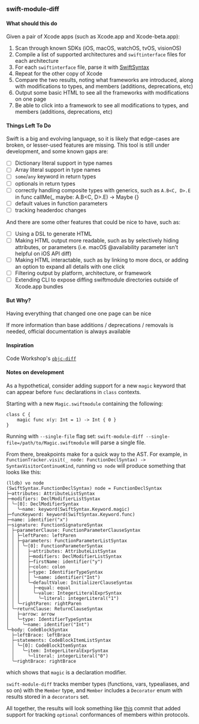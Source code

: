 ### swift-module-diff
#### What should this do
Given a pair of Xcode apps (such as Xcode.app and Xcode-beta.app):
1. Scan through known SDKs (iOS, macOS, watchOS, tvOS, visionOS)
2. Compile a list of supported architectures and `swiftinterface` files for each architecture
3. For each `swiftinterface` file, parse it with [SwiftSyntax](https://github.com/apple/swift-syntax)
4. Repeat for the other copy of Xcode
5. Compare the two results, noting what frameworks are introduced, along with modifications to types, and members (additions, deprecations, etc)
6. Output some basic HTML to see all the frameworks with modifications on one page
7. Be able to click into a framework to see all modifications to types, and members (additions, deprecations, etc)

#### Things Left To Do
Swift is a big and evolving language, so it is likely that edge-cases are broken, or lesser-used features are missing. This tool is still under development, and some known gaps are:

- [ ] Dictionary literal support in type names
- [ ] Array literal support in type names
- [ ] `some`/`any` keyword in return types
- [ ] optionals in return types
- [ ] correctly handling composite types with generics, such as `A.B<C, D>.E` in func callMe<Maybe>(_ maybe: A.B<C, D>.E) -> Maybe {}
- [ ] default values in function parameters
- [ ] tracking headerdoc changes

And there are some other features that could be nice to have, such as:

- [ ] Using a DSL to generate HTML
- [ ] Making HTML output more readable, such as by selectively hiding attributes, or parameters (i.e. macOS @availability parameter isn't helpful on iOS API diff)
- [ ] Making HTML interactable, such as by linking to more docs, or adding an option to expand all details with one click
- [ ] Filtering output by platform, architecture, or framework
- [ ] Extending CLI to expose diffing swiftmodule directories outside of Xcode.app bundles

#### But Why?
Having everything that changed one one page can be nice

If more information than base additions / deprecations / removals is needed, official documentation is always available

#### Inspiration
Code Workshop's [`objc-diff`](http://codeworkshop.net/objc-diff/)

#### Notes on development
As a hypothetical, consider adding support for a new `magic` keyword that can appear before `func` declarations in `class` contexts.

Starting with a new `Magic.swiftmodule` containing the following:

```
class C {
    magic func x(y: Int = 1) -> Int { 0 }
}
```

Running with `--single-file` flag set: `swift-module-diff --single-file=/path/to/Magic.swiftmodule` will parse a single file.

From there, breakpoints make for a quick way to the AST. For example, in `FunctionTracker.visit(_ node: FunctionDeclSyntax) -> SyntaxVisitorContinueKind`,
running `vo node` will produce something that looks like this:

```
(lldb) vo node
(SwiftSyntax.FunctionDeclSyntax) node = FunctionDeclSyntax
├─attributes: AttributeListSyntax
├─modifiers: DeclModifierListSyntax
│ ╰─[0]: DeclModifierSyntax
│   ╰─name: keyword(SwiftSyntax.Keyword.magic)
├─funcKeyword: keyword(SwiftSyntax.Keyword.func)
├─name: identifier("x")
├─signature: FunctionSignatureSyntax
│ ├─parameterClause: FunctionParameterClauseSyntax
│ │ ├─leftParen: leftParen
│ │ ├─parameters: FunctionParameterListSyntax
│ │ │ ╰─[0]: FunctionParameterSyntax
│ │ │   ├─attributes: AttributeListSyntax
│ │ │   ├─modifiers: DeclModifierListSyntax
│ │ │   ├─firstName: identifier("y")
│ │ │   ├─colon: colon
│ │ │   ├─type: IdentifierTypeSyntax
│ │ │   │ ╰─name: identifier("Int")
│ │ │   ╰─defaultValue: InitializerClauseSyntax
│ │ │     ├─equal: equal
│ │ │     ╰─value: IntegerLiteralExprSyntax
│ │ │       ╰─literal: integerLiteral("1")
│ │ ╰─rightParen: rightParen
│ ╰─returnClause: ReturnClauseSyntax
│   ├─arrow: arrow
│   ╰─type: IdentifierTypeSyntax
│     ╰─name: identifier("Int")
╰─body: CodeBlockSyntax
  ├─leftBrace: leftBrace
  ├─statements: CodeBlockItemListSyntax
  │ ╰─[0]: CodeBlockItemSyntax
  │   ╰─item: IntegerLiteralExprSyntax
  │     ╰─literal: integerLiteral("0")
  ╰─rightBrace: rightBrace
```

which shows that `magic` is a declaration modifier.

`swift-module-diff` tracks member types (functions, vars, typealiases, and so on) with the `Member` type, and `Member` includes a `Decorator` enum with results stored in a `decorators` set.

All together, the results will look something like [this](https://github.com/zadr/swift-module-diff/commit/85bf1fb3fdbeb5982900264dac0ba4ed722976fc) commit that added support for tracking `optional` conformances of members within protocols.
